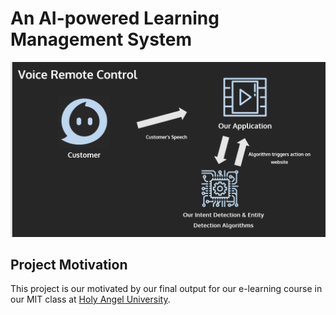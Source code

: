 # An AI-powered Learning Management System

![A diagram explaining our core feature which is a Voice-control bot](https://github.com/allanchua101/hau-ai-powered-lms/blob/main/docs/Voice%20Banner.png "A diagram explaining our core feature which is a Voice-control bot")

## Project Motivation

This project is our motivated by our final output for our e-learning course in our MIT class at [Holy Angel University](https://www.hau.edu.ph/).
